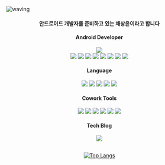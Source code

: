 ![waving](https://capsule-render.vercel.app/api?type=waving&height=100&fontAlign=80&fontAlignY=40&color=gradient)

<div align="center">
  
  #### 안드로이드 개발자를 준비하고 있는 채상윤이라고 합니다
  
  #### Android Developer
  <img src="https://img.shields.io/badge/android-3DDC84?style=flat-square&logo=android&logoColor=white"><br>
  <img src="https://img.shields.io/badge/material design-757575?style=flat-square&logo=material design&logoColor=white">
  <img src="https://img.shields.io/badge/retrofit2-48B983?style=flat-square">
  <img src="https://img.shields.io/badge/Room-48B983?style=flat-square">
  <img src="https://img.shields.io/badge/firebase-FFCA28?style=flat-square&logo=firebase&logoColor=white">
  <img src="https://img.shields.io/badge/MVVM Architecture-000000?style=flat-square">
  <img src="https://img.shields.io/badge/kotlin coroutines-7F52FF?style=flat-square&logo=kotlin&logoColor=white">
  <img src="https://img.shields.io/badge/kotlin flow-7F52FF?style=flat-square&logo=kotlin&logoColor=white">
  <img src="https://img.shields.io/badge/jetpack compose-4285F4?style=flat-square&logo=jetpack compose&logoColor=white">
  
  #### Language
  <img src="https://img.shields.io/badge/c-A8B9CC?style=flat-square&logo=c&logoColor=white">
  <img src="https://img.shields.io/badge/kotlin-7F52FF?style=flat-square&logo=kotlin&logoColor=white">
  <img src="https://img.shields.io/badge/java-F7DF1E?style=flat-square&logo=java&logoColor=white">
  <img src="https://img.shields.io/badge/html-E34F26?style=flat-square&logo=html5&logoColor=white">
  <img src="https://img.shields.io/badge/css-1572B6?style=flat-square&logo=css3&logoColor=white">
  
  #### Cowork Tools
  <img src="https://img.shields.io/badge/git-F05032?style=flat-square&logo=git&logoColor=white">
  <img src="https://img.shields.io/badge/github-181717?style=flat-square&logo=github&logoColor=white">
  <img src="https://img.shields.io/badge/jira-0052CC?style=flat-square&logo=jira&logoColor=white">
  <img src="https://img.shields.io/badge/slack-4A154B?style=flat-square&logo=slack&logoColor=white">
  <img src="https://img.shields.io/badge/figma-F24E1E?style=flat-square&logo=figma&logoColor=white">
  <img src="https://img.shields.io/badge/postman-FF6C37?style=flat-square&logo=postman&logoColor=white">
  
  #### Tech Blog
  [<img src="https://img.shields.io/badge/Sangyoooooon-000000?style=flat-square&logo=tistory&logoColor=white">](https://sangyoon98.tistory.com/)
  
  ##
  [![Top Langs](https://github-readme-stats.vercel.app/api/top-langs/?username=Sangyoon98&layout=compact)](https://github.com/anuraghazra/github-readme-stats)
  
</div>
